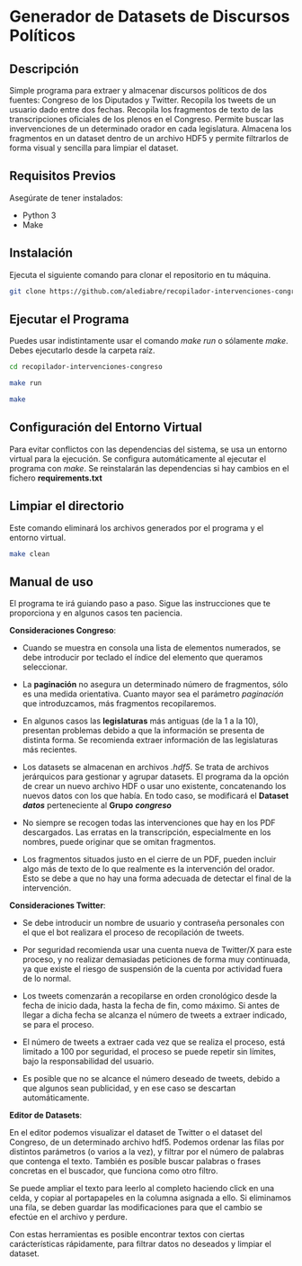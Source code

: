 # Generador de Datasets de Discursos Políticos

## Descripción

Simple programa para extraer y almacenar discursos políticos de dos fuentes: Congreso de los Diputados y Twitter. 
Recopila los tweets de un usuario dado entre dos fechas.
Recopila los fragmentos de texto de las transcripciones oficiales de los plenos en el Congreso.
Permite buscar las invervenciones de un determinado orador en cada legislatura. 
Almacena los fragmentos en un dataset dentro de un archivo HDF5 y permite filtrarlos de forma visual y sencilla para limpiar el dataset.

## Requisitos Previos

Asegúrate de tener instalados:

- Python 3
- Make

## Instalación

Ejecuta el siguiente comando para clonar el repositorio en tu máquina.

```bash
git clone https://github.com/alediabre/recopilador-intervenciones-congreso.git
```


## Ejecutar el Programa

Puedes usar indistintamente usar el comando *make run* o sólamente *make*. Debes ejecutarlo desde la carpeta raíz.

```bash
cd recopilador-intervenciones-congreso
```
```bash
make run
```
```bash
make
```

## Configuración del Entorno Virtual

Para evitar conflictos con las dependencias del sistema, se usa un entorno virtual para la ejecución. Se configura automáticamente al ejecutar el programa con *make*. Se reinstalarán las dependencias si hay cambios en el fichero **requirements.txt**

## Limpiar el directorio

Este comando eliminará los archivos generados por el programa y el entorno virtual.

```bash
make clean
```

## Manual de uso

El programa te irá guiando paso a paso. Sigue las instrucciones que te proporciona y en algunos casos ten paciencia.

**Consideraciones Congreso**:

* Cuando se muestra en consola una lista de elementos numerados, se debe introducir por teclado el índice del elemento que queramos seleccionar.

* La **paginación** no asegura un determinado número de fragmentos, sólo es una medida orientativa. Cuanto mayor sea el parámetro *paginación* que introduzcamos, más fragmentos recopilaremos.

* En algunos casos las **legislaturas** más antiguas (de la 1 a la 10), presentan problemas debido a que la información se presenta de distinta forma. Se recomienda extraer información de las legislaturas más recientes.

* Los datasets se almacenan en archivos *.hdf5*. Se trata de archivos jerárquicos para gestionar y agrupar datasets. El programa da la opción de crear un nuevo archivo HDF o usar uno existente, concatenando los nuevos datos con los que había. En todo caso, se modificará el **Dataset** ***datos*** perteneciente al **Grupo** ***congreso***

* No siempre se recogen todas las intervenciones que hay en los PDF descargados. Las erratas en la transcripción, especialmente en los nombres, puede originar que se omitan fragmentos.

* Los fragmentos situados justo en el cierre de un PDF, pueden incluir algo más de texto de lo que realmente es la intervención del orador. Esto se debe a que no hay una forma adecuada de detectar el final de la intervención.


**Consideraciones Twitter**:

* Se debe introducir un nombre de usuario y contraseña personales con el que el bot realizara el proceso de recopilación de tweets.

* Por seguridad recomienda usar una cuenta nueva de Twitter/X para este proceso, y no realizar demasiadas peticiones de forma muy continuada, ya que existe el riesgo de suspensión de la cuenta por actividad fuera de lo normal.

* Los tweets comenzarán a recopilarse en orden cronológico desde la fecha de inicio dada, hasta la fecha de fin, como máximo. Si antes de llegar a dicha fecha se alcanza el número de tweets a extraer indicado, se para el proceso.

* El número de tweets a extraer cada vez que se realiza el proceso, está limitado a 100 por seguridad, el proceso se puede repetir sin límites, bajo la responsabilidad del usuario.

* Es posible que no se alcance el número deseado de tweets, debido a que algunos sean publicidad, y en ese caso se descartan automáticamente.


**Editor de Datasets**:

En el editor podemos visualizar el dataset de Twitter o el dataset del Congreso, de un determinado archivo hdf5. Podemos ordenar las filas por distintos parámetros (o varios a la vez), y filtrar por el número de palabras que contenga el texto. También es posible buscar palabras o frases concretas en el buscador, que funciona como otro filtro.

Se puede ampliar el texto para leerlo al completo haciendo click en una celda, y copiar al portapapeles en la columna asignada a ello. Si eliminamos una fila, se deben guardar las modificaciones para que el cambio se efectúe en el archivo y perdure.

Con estas herramientas es posible encontrar textos con ciertas carácterísticas rápidamente, para filtrar datos no deseados y limpiar el dataset.


